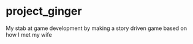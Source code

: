 # project_ginger
My stab at game development by making a story driven game based on how I met my wife
